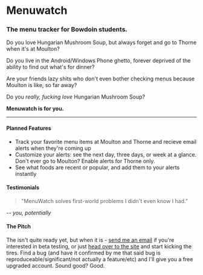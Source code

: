 # Menuwatch


### The menu tracker for Bowdoin students.

Do you love Hungarian Mushroom Soup, but always forget and go to Thorne when it's at Moulton? 

Do you live in the Android/Windows Phone ghetto, forever deprived of the ability to find out what's for dinner?

Are your friends lazy shits who don't even bother checking menus because Moulton is like, so far away? 

Do you *really, fucking love* Hungarian Mushroom Soup?

**Menuwatch is for you.**

***

#### Planned Features 

* Track your favorite menu items at Moulton and Thorne and recieve email alerts when they're coming up
* Customize your alerts: see the next day, three days, or week at a glance. Don't ever go to Moulton? Enable alerts for Thorne only.
* See what foods are recent or popular, and add them to your alerts instantly


#### Testimonials

> "MenuWatch solves first-world problems I didn't even know I had."

-- *you, potentially*


#### The Pitch
The isn't quite ready yet, but when it is - [send me an email](mailto:bjacobel@gmail.com) if you're interested in beta testing, or just [head over to the site](http://menuwat.ch) and start kicking the tires. Find a bug (and have it confirmed by me that said bug is reproduceable/significant/not actually a feature/etc) and I'll give you a free upgraded account. Sound good? Good.
